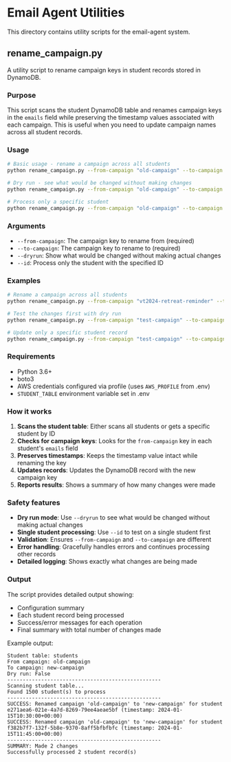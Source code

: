 # Email Agent Utilities

This directory contains utility scripts for the email-agent system.

## rename_campaign.py

A utility script to rename campaign keys in student records stored in DynamoDB.

### Purpose

This script scans the student DynamoDB table and renames campaign keys in the `emails` field while preserving the timestamp values associated with each campaign. This is useful when you need to update campaign names across all student records.

### Usage

```bash
# Basic usage - rename a campaign across all students
python rename_campaign.py --from-campaign "old-campaign" --to-campaign "new-campaign"

# Dry run - see what would be changed without making changes
python rename_campaign.py --from-campaign "old-campaign" --to-campaign "new-campaign" --dryrun

# Process only a specific student
python rename_campaign.py --from-campaign "old-campaign" --to-campaign "new-campaign" --id "student-123"
```

### Arguments

- `--from-campaign`: The campaign key to rename from (required)
- `--to-campaign`: The campaign key to rename to (required)
- `--dryrun`: Show what would be changed without making actual changes
- `--id`: Process only the student with the specified ID

### Examples

```bash
# Rename a campaign across all students
python rename_campaign.py --from-campaign "vt2024-retreat-reminder" --to-campaign "vt2024-retreat-reminder-v2"

# Test the changes first with dry run
python rename_campaign.py --from-campaign "test-campaign" --to-campaign "prod-campaign" --dryrun

# Update only a specific student record
python rename_campaign.py --from-campaign "test-campaign" --to-campaign "prod-campaign" --id "e271aea6-021e-4a7d-8269-79ee4aeae5bf"
```

### Requirements

- Python 3.6+
- boto3
- AWS credentials configured via profile (uses `AWS_PROFILE` from .env)
- `STUDENT_TABLE` environment variable set in .env

### How it works

1. **Scans the student table**: Either scans all students or gets a specific student by ID
2. **Checks for campaign keys**: Looks for the `from-campaign` key in each student's `emails` field
3. **Preserves timestamps**: Keeps the timestamp value intact while renaming the key
4. **Updates records**: Updates the DynamoDB record with the new campaign key
5. **Reports results**: Shows a summary of how many changes were made

### Safety features

- **Dry run mode**: Use `--dryrun` to see what would be changed without making actual changes
- **Single student processing**: Use `--id` to test on a single student first
- **Validation**: Ensures `--from-campaign` and `--to-campaign` are different
- **Error handling**: Gracefully handles errors and continues processing other records
- **Detailed logging**: Shows exactly what changes are being made

### Output

The script provides detailed output showing:
- Configuration summary
- Each student record being processed
- Success/error messages for each operation
- Final summary with total number of changes made

Example output:
```
Student table: students
From campaign: old-campaign
To campaign: new-campaign
Dry run: False
--------------------------------------------------
Scanning student table...
Found 1500 student(s) to process
--------------------------------------------------
SUCCESS: Renamed campaign 'old-campaign' to 'new-campaign' for student e271aea6-021e-4a7d-8269-79ee4aeae5bf (timestamp: 2024-01-15T10:30:00+00:00)
SUCCESS: Renamed campaign 'old-campaign' to 'new-campaign' for student f382b7f7-132f-5b8e-9370-8aff5bfbfbfc (timestamp: 2024-01-15T11:45:00+00:00)
--------------------------------------------------
SUMMARY: Made 2 changes
Successfully processed 2 student record(s)
``` 